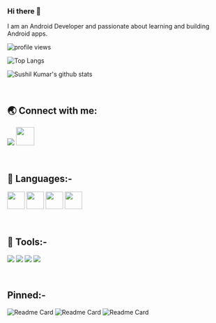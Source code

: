 ### Hi there 👋

I am an Android Developer and passionate about learning and building Android apps.

![profile views](https://komarev.com/ghpvc/?username=kumarsushil10&color=blue)

![Top Langs](https://github-readme-stats.vercel.app/api/top-langs/?username=kumarsushil10\&layout=donut\&theme=radical)

![Sushil Kumar's github stats](https://github-readme-stats.vercel.app/api?username=kumarsushil10\&rank_icon=github\&hide=issues\&show_icons=true\&theme=radical)

<br>

## :earth_asia: Connect with me:
<a href="https://linkedin.com/in/kmrsushil10"><img src="https://www.vectorlogo.zone/logos/linkedin/linkedin-ar21.svg" /></a>
<a href="https://leetcode.com/kmrsushil10/"><img aling="top" height=42 src="https://img.shields.io/badge/leetcode-FFFFFF?style=for-the-badge&logo=leetcode&logoColor=red" /></a>

<br>

## :rocket: Languages:-
<a href="https://docs.oracle.com/en/java/"><img height=40 src="https://www.vectorlogo.zone/logos/java/java-horizontal.svg" /></a>
<a href="https://kotlinlang.org/docs/home.html"><img  height=40 src="https://www.vectorlogo.zone/logos/kotlinlang/kotlinlang-ar21.svg" /></a>
<a href="https://docs.python.org/3/"><img  height=40 src="https://www.vectorlogo.zone/logos/python/python-ar21.svg" /></a>
<a href="https://devdocs.io/cpp/"><img aling="center" height=40 src="https://img.shields.io/badge/C++-000000?style=for-the-badge&logo=C&logoColor=red" /></a>

<br>

## :rocket: Tools:-
<a href=""><img src="https://www.vectorlogo.zone/logos/android/android-icon.svg" /></a>
<a href=""><img src="https://www.vectorlogo.zone/logos/firebase/firebase-icon.svg" /></a>
<a href=""><img src="https://www.vectorlogo.zone/logos/git-scm/git-scm-icon.svg" /></a>
<a href=""><img src="https://www.vectorlogo.zone/logos/github/github-icon.svg" /></a>



<br>

## Pinned:-
![Readme Card](https://github-readme-stats.vercel.app/api/pin/?username=kumarsushil10\&repo=journal-note)
![Readme Card](https://github-readme-stats.vercel.app/api/pin/?username=kumarsushil10\&repo=social-and-shopping-ui-android)
![Readme Card](https://github-readme-stats.vercel.app/api/pin/?username=JunkieLabs\&repo=android-3d-ads-template)










